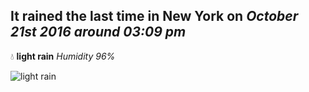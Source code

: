 ## It rained the last time in New York on *October 21st 2016 around 03:09 pm*
💧  **light rain** *Humidity 96%*

![light rain](http://openweathermap.org/img/w/10d.png)
